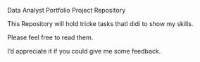 Data Analyst Portfolio Project Repository

This Repository will hold tricke tasks thatI didi to show my skills.

Please feel free to read them.

I’d appreciate it if you could give me some feedback.
